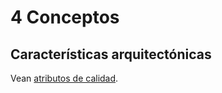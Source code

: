 # 4 Conceptos

## Características arquitectónicas

Vean [atributos de calidad](./4_Atributos_de_calidad.md).
